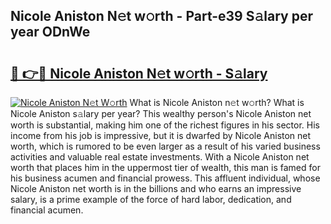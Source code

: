 ## Nicole Aniston N𝚎t w𝚘rth - Part-e39 S𝚊lary per year ODnWe

# <h2><a href="http://gc2z9gv.nevu.top/?p=Nicole+Aniston">🔗 👉🔴 Nicole Aniston N𝚎t w𝚘rth - S𝚊lary</a></h2>

[![Nicole Aniston N𝚎t W𝚘rth](https://i.imgur.com/Oavwk0R.jpeg)](http://gc2z9gv.nevu.top/?p=Nicole+Aniston)
What is Nicole Aniston n𝚎t w𝚘rth? What is Nicole Aniston s𝚊lary per year?
This wealthy person's Nicole Aniston net worth is substantial, making him one of the richest figures in his sector. His income from his job is impressive, but it is dwarfed by Nicole Aniston net worth, which is rumored to be even larger as a result of his varied business activities and valuable real estate investments. With a Nicole Aniston net worth that places him in the uppermost tier of wealth, this man is famed for his business acumen and financial prowess. This affluent individual, whose Nicole Aniston net worth is in the billions and who earns an impressive salary, is a prime example of the force of hard labor, dedication, and financial acumen.

